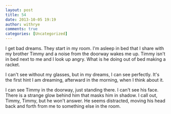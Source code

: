 ```yaml
---
layout: post
title: 54
date: 2013-10-05 19:19
author: withrye
comments: true
categories: [Uncategorized]
---
```

<span id="dropcap">I</span> get bad dreams. They start in my room. I'm asleep in bed that I share with my brother Timmy and a noise from the doorway wakes me up. Timmy isn't in bed next to me and I look up angry. What is he doing out of bed making a racket.

I can't see without my glasses, but in my dreams, I can see perfectly. It's the first hint I am dreaming, afterward in the morning, when I think about it.

I can see Timmy in the doorway, just standing there. I can't see his face. There is a strange glow behind him that masks him in shadow. I call out, Timmy, Timmy, but he won't answer. He seems distracted, moving his head back and forth from me to something else in the room.

